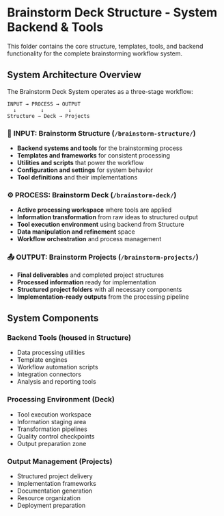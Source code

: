 # Brainstorm Deck Structure - System Backend & Tools

This folder contains the core structure, templates, tools, and backend functionality for the complete brainstorming workflow system.

## System Architecture Overview

The Brainstorm Deck System operates as a three-stage workflow:

```
INPUT → PROCESS → OUTPUT
  ↓        ↓        ↓
Structure → Deck → Projects
```

### 🔧 **INPUT: Brainstorm Structure** (`/brainstorm-structure/`)
- **Backend systems and tools** for the brainstorming process
- **Templates and frameworks** for consistent processing
- **Utilities and scripts** that power the workflow
- **Configuration and settings** for system behavior
- **Tool definitions** and their implementations

### ⚙️ **PROCESS: Brainstorm Deck** (`/brainstorm-deck/`)
- **Active processing workspace** where tools are applied
- **Information transformation** from raw ideas to structured output
- **Tool execution environment** using backend from Structure
- **Data manipulation and refinement** space
- **Workflow orchestration** and process management

### 📤 **OUTPUT: Brainstorm Projects** (`/brainstorm-projects/`)
- **Final deliverables** and completed project structures
- **Processed information** ready for implementation
- **Structured project folders** with all necessary components
- **Implementation-ready outputs** from the processing pipeline

## System Components

### Backend Tools (housed in Structure)
- Data processing utilities
- Template engines
- Workflow automation scripts
- Integration connectors
- Analysis and reporting tools

### Processing Environment (Deck)
- Tool execution workspace
- Information staging area
- Transformation pipelines
- Quality control checkpoints
- Output preparation zone

### Output Management (Projects)
- Structured project delivery
- Implementation frameworks
- Documentation generation
- Resource organization
- Deployment preparation

